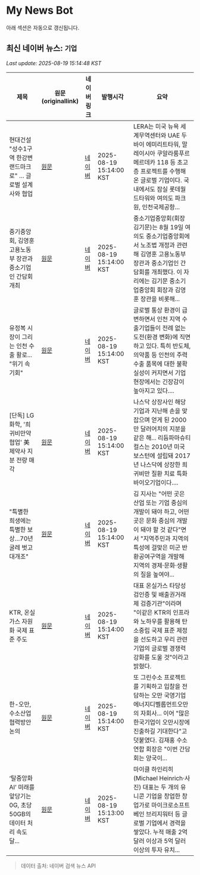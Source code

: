 # My News Bot

아래 섹션은 자동으로 갱신됩니다.

<!-- NEWS:START -->
## 최신 네이버 뉴스: `기업`
_Last update: 2025-08-19 15:14:48 KST_

| 제목 | 원문(originallink) | 네이버 링크 | 발행시각 | 요약 |
|---|---|---|---|---|
| 현대건설 "성수1구역 한강변 랜드마크로" … 글로벌 설계사와 협업 | [원문](https://biz.newdaily.co.kr/site/data/html/2025/08/19/2025081900325.html) | [네이버](https://biz.newdaily.co.kr/site/data/html/2025/08/19/2025081900325.html) | 2025-08-19 15:14:00 KST | LERA는 미국 뉴욕 세계무역센터와 UAE 두바이 에미리트타워, 말레이시아 쿠알라룸푸르 메르데카 118 등 초고층 프로젝트를 수행해온 글로벌 기업이다. 국내에서도 잠실 롯데월드타워와 여의도 파크원, 인천국제공항... |
| 중기중앙회, 김영훈 고용노동부 장관과 중소기업인 간담회 개최 | [원문](http://www.snmnews.com/news/articleView.html?idxno=556858) | [네이버](http://www.snmnews.com/news/articleView.html?idxno=556858) | 2025-08-19 15:14:00 KST | 중소기업중앙회(회장 김기문)는 8월 19일 여의도 중소기업중앙회에서 노조법 개정과 관련해 김영훈 고용노동부 장관과 중소기업인 간담회를 개최했다. 이 자리에는 김기문 중소기업중앙회 회장과 김영훈 장관을 비롯해... |
| 유정복 시장이 그리는 인천 수출 활로... "위기 속 기회" | [원문](https://www.tournews21.com/news/articleView.html?idxno=112825) | [네이버](https://www.tournews21.com/news/articleView.html?idxno=112825) | 2025-08-19 15:14:00 KST | 글로벌 통상 환경이 급변하면서 인천 지역 수출기업들이 전례 없는 도전(환경 변화)에 직면하고 있다. 특히 반도체, 의약품 등 인천의 주력 수출 품목에 대한 불확실성이 커지면서 기업 현장에서는 긴장감이 높아지고 있다.... |
| [단독] LG화학, '희귀비만약 협업' 美 제약사 지분 전량 매각 | [원문](https://www.bloter.net/news/articleView.html?idxno=642291) | [네이버](https://n.news.naver.com/mnews/article/293/0000071307?sid=101) | 2025-08-19 15:14:00 KST | 나스닥 상장사인 해당 기업과 지난해 손을 맞잡으며 얻게 된 2000만 달러어치의 지분을 같은 해... 리듬파마슈티컬스는 2010년 미국 보스턴에 설립돼 2017년 나스닥에 상장한 희귀비만 질환 치료 특화 바이오기업이다.... |
| "특별한 희생에는 특별한 보상…70년 굴레 벗고 대개조" | [원문](https://www.m-joongang.com/news/articleView.html?idxno=401515) | [네이버](https://www.m-joongang.com/news/articleView.html?idxno=401515) | 2025-08-19 15:14:00 KST | 김 지사는 "어떤 곳은 산업 또는 기업 중심의 개발이 돼야 하고, 어떤 곳은 문화 중심의 개발이 돼야 할 것 같다"면서 "지역주민과 지역의 특성에 걸맞은 미군 반환공여구역을 개발해 지역의 경제·문화·생활의 질을 높여야... |
| KTR, 온실가스 자원화 국제 표준 주도 | [원문](http://www.snmnews.com/news/articleView.html?idxno=556860) | [네이버](http://www.snmnews.com/news/articleView.html?idxno=556860) | 2025-08-19 15:14:00 KST | 대표 온실가스 타당성 검인증 및 배출권거래제 검증기관"이라며 "이같은 KTR의 인프라와 노하우를 활용해 탄소중립 국제 표준 제정을 선도하고 우리 관련 기업의 글로벌 경쟁력 강화를 도울 것"이라고 밝혔다. |
| 한-오만, 수소산업 협력방안 논의 | [원문](http://www.e2news.com/news/articleView.html?idxno=322403) | [네이버](http://www.e2news.com/news/articleView.html?idxno=322403) | 2025-08-19 15:14:00 KST | 또 그린수소 프로젝트를 기획하고 입찰을 전담하는 오만 국영기업 에너지디벨롭먼트오만의 자회사... 이어 "많은 한국기업이 오만시장에 진출하길 기대한다"고 덧붙였다. 김재홍 수소연합 회장은 "이번 간담회는 양국이... |
| ‘탈중앙화 AI’ 미래를 앞당기는 0G, 초당 50GB의 데이터 처리 속도 달... | [원문](https://www.ddaily.co.kr/page/view/2025081915115499124) | [네이버](https://n.news.naver.com/mnews/article/138/0002202982?sid=105) | 2025-08-19 15:13:00 KST | 마이클 하인리히(Michael Heinrich·사진) 대표는 두 개의 유니콘 기업을 창업한 창업가로 마이크로소프트 베인 브리지워터 등 글로벌 기업에서 경력을 쌓았다. 누적 매출 2억 달러 이상과 5억 달러 이상의 투자 유치... |

> 데이터 출처: 네이버 검색 뉴스 API
<!-- NEWS:END -->
